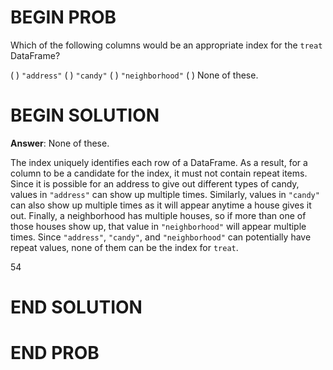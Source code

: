# BEGIN PROB

Which of the following columns would be an appropriate index for the
`treat` DataFrame?

( ) `"address"`
( ) `"candy"`
( ) `"neighborhood"`
( ) None of these.

# BEGIN SOLUTION

**Answer**: None of these.

The index uniquely identifies each row of a DataFrame. As a result, for a column to be a candidate for the index, it must not contain repeat items. Since it is possible for an address to give out different types of candy, values in `"address"` can show up multiple times. Similarly, values in `"candy"` can also show up multiple times as it will appear anytime a house gives it out. Finally, a neighborhood has multiple houses, so if more than one of those houses show up, that value in `"neighborhood"` will appear multiple times. Since `"address"`, `"candy"`, and `"neighborhood"` can potentially have repeat values, none of them can be the index for `treat`.

<average>54</average>
# END SOLUTION

# END PROB